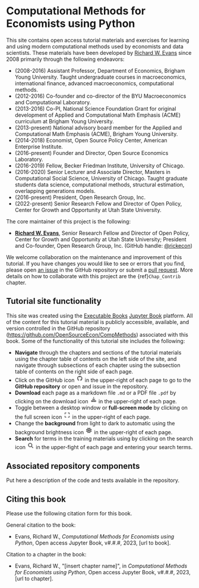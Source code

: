# Computational Methods for Economists using Python

This site contains open access tutorial materials and exercises for learning and using modern computational methods used by economists and data scientists. These materials have been developed by [Richard W. Evans](https://sites.google.com/site/rickecon) since 2008 primarily through the following endeavors:
* (2008-2016) Assistant Professor, Department of Economics, Brigham Young University. Taught undergraduate courses in macroeconomics, international finance, advanced macroeconomics, computational methods.
* (2012-2016) Co-founder and co-director of the BYU Macroeconomics and Computational Laboratory.
* (2013-2016) Co-PI, National Science Foundation Grant for original development of Applied and Computational Math Emphasis (ACME) curriculum at Brigham Young University.
* (2013-present) National advisory board member for the Applied and Computational Math Emphasis (ACME), Brigham Young University.
* (2014-2018) Economist, Open Source Policy Center, American Enterprise Institute.
* (2016-present) Founder and Director, Open Source Economics Laboratory.
* (2016-2019) Fellow, Becker Friedman Institute, University of Chicago.
* (2016-2020) Senior Lecturer and Associate Director, Masters in Computational Social Science, University of Chicago. Taught graduate students data science, computational methods, structural estimation, overlapping generations models.
* (2016-present) President, Open Research Group, Inc.
* (2022-present) Senior Research Fellow and Director of Open Policy, Center for Growth and Opportunity at Utah State University.

The core maintainer of this project is the following:
* [**Richard W. Evans**](https://sites.google.com/site/rickecon), Senior Research Fellow and Director of Open Policy, Center for Growth and Opportunity at Utah State University; President and Co-founder, Open Research Group, Inc. (GitHub handle: [@rickecon](https://github.com/rickecon))

We welcome collaboration on the maintenance and improvement of this tutorial. If you have changes you would like to see or errors that you find, please open [an issue](https://github.com/OpenSourceEcon/CompMethods/issues) in the GitHub repository or submit a [pull request](https://github.com/OpenSourceEcon/CompMethods/pulls). More details on how to collaborate with this project are the {ref}`Chap_Contrib` chapter.


## Tutorial site functionality
This site was created using the [Executable Books](https://executablebooks.org/) [Jupyter Book](https://jupyterbook.org/) platform. All of the content for this tutorial material is publicly accessible, available, and version controlled in the GitHub repository (https://github.com/OpenSourceEcon/CompMethods) associated with this book. Some of the functionality of this tutorial site includes the following:
* **Navigate** through the chapters and sections of the tutorial materials using the chapter table of contents on the left side of the site, and navigate through subsections of each chapter using the subsection table of contents on the right side of each page.
* Click on the GitHub icon <img src="./images/icon_GitHub.png" width="20px"> in the upper-right of each page to go to the **GitHub repository** or open and issue in the repository.
* **Download** each page as a markdown file `.md` or a PDF file `.pdf` by clicking on the download icon <img src="./images/icon_download.png" width="20px"> in the upper-right of each page.
* Toggle between a desktop window or **full-screen mode** by clicking on the full screen icon <img src="./images/icon_fullscreen.png" width="20px"> in the upper-right of each page.
* Change the **background** from light to dark to automatic using the background brightness icon <img src="./images/icon_background.png" width="20px"> in the upper-right of each page.
* **Search** for terms in the training materials using by clicking on the search icon <img src="./images/icon_search.png" width="20px"> in the upper-fight of each page and entering your search terms.


## Associated repository components
Put here a description of the code and tests available in the repository.


## Citing this book
Please use the following citation form for this book.

General citation to the book:
* Evans, Richard W., *Computational Methods for Economists using Python*, Open access Jupyter Book, v#.#.#, 2023, [url to book].

Citation to a chapter in the book:
* Evans, Richard W., "[insert chapter name]", in *Computational Methods for Economists using Python*, Open access Jupyter Book, v#.#.#, 2023, [url to chapter].
